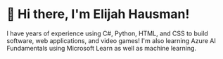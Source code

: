 # 👋 Hi there, I'm Elijah Hausman!

I have years of experience using C#, Python, HTML, and CSS to build software, web applications, and video games! I'm also learning Azure AI Fundamentals using Microsoft Learn as well as machine learning.
